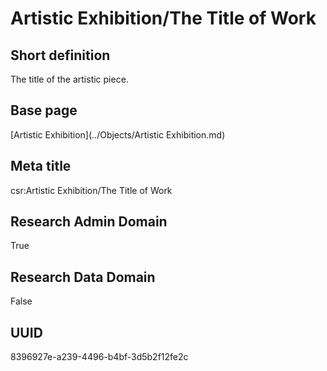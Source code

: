 # Artistic Exhibition/The Title of Work
## Short definition
The title of the artistic piece.
## Base page
[Artistic Exhibition](../Objects/Artistic Exhibition.md)
## Meta title
csr:Artistic Exhibition/The Title of Work
## Research Admin Domain
True
## Research Data Domain
False
## UUID
8396927e-a239-4496-b4bf-3d5b2f12fe2c
